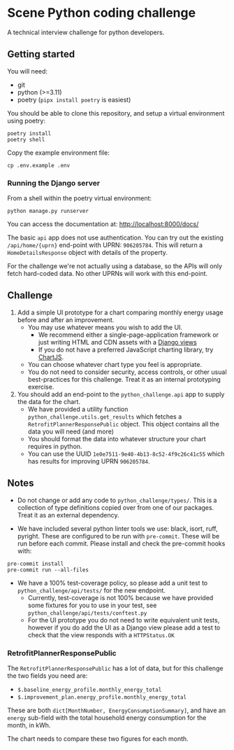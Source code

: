 # Scene Python coding challenge
A technical interview challenge for python developers.

## Getting started
You will need:
- git
- python (>=3.11)
- poetry (`pipx install poetry` is easiest)

You should be able to clone this repository, and setup a virtual environment using
poetry:
```shell
poetry install
poetry shell
```

Copy the example environment file:
```shell
cp .env.example .env
```

### Running the Django server

From a shell within the poetry virtual environment:
```shell
python manage.py runserver
```

You can access the documentation at: [http://localhost:8000/docs/](http://localhost:8000/docs/)

The basic `api` app does not use authentication. You can try out the existing
`/api/home/{uprn}` end-point with UPRN: `906205784`. This will return a
`HomeDetailsResponse` object with details of the property.

For the challenge we're not actually using a database, so the APIs will only fetch
hard-coded data. No other UPRNs will work with this end-point.


## Challenge

1. Add a simple UI prototype for a chart comparing monthly energy usage before and after
   an improvement.
    - You may use whatever means you wish to add the UI.
        - We recommend either a single-page-application framework or just writing HTML
          and CDN assets with a [Django views](https://docs.djangoproject.com/en/5.1/topics/http/views/)
        - If you do not have a preferred JavaScript charting library,
          try [ChartJS](https://www.chartjs.org/).
    - You can choose whatever chart type you feel is appropriate.
    - You do not need to consider security, access controls, or other usual best-practices
      for this challenge. Treat it as an internal prototyping exercise.
2. You should add an end-point to the `python_challenge.api` app to supply the data for
   the chart.
    - We have provided a utility function `python_challenge.utils.get_results` which
      fetches a `RetrofitPlannerResponsePublic` object. This object contains all
      the data you will need (and more)
    - You should format the data into whatever structure your chart requires in python.
    - You can use the UUID `1e0e7511-9e40-4b13-8c52-4f9c26c41c55` which has results
      for improving UPRN `906205784`.


## Notes

- Do not change or add any code to `python_challenge/types/`.
This is a collection of type definitions copied over from one of our packages.
Treat it as an external dependency.

- We have included several python linter tools we use: black, isort, ruff, pyright.
These are configured to be run with `pre-commit`. These will be run before each commit.
Please install and check the pre-commit hooks with:
```shell
pre-commit install
pre-commit run --all-files
```

- We have a 100% test-coverage policy, so please add a unit test to
`python_challenge/api/tests/` for the new endpoint.
    - Currently, test-coverage is not 100% because we have provided some fixtures for
    you to use in your test, see `python_challenge/api/tests/conftest.py`
    - For the UI prototype you do not need to write equivalent unit tests, however
      if you do add the UI as a Django view please add a test to check that the view
      responds with a `HTTPStatus.OK`

### RetrofitPlannerResponsePublic

The `RetrofitPlannerResponsePublic` has a lot of data, but for this challenge the two
fields you need are:
- `$.baseline_energy_profile.monthly_energy_total`
- `$.improvement_plan.energy_profile.monthly_energy_total`

These are both `dict[MonthNumber, EnergyConsumptionSummary]`, and have an `energy`
sub-field with the total household energy consumption for the month, in kWh.

The chart needs to compare these two figures for each month.
